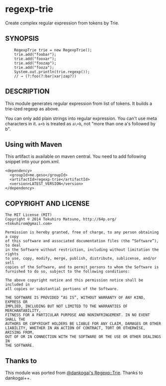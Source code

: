 regexp-trie
===========

Create complex regular expression from tokens by Trie.

## SYNOPSIS

		RegexpTrie trie = new RegexpTrie();
		trie.add("foobar");
		trie.add("fooxar");
		trie.add("foozap");
		trie.add("fooza");
		System.out.println(trie.regexp());
		// → (?:foo(?:bar|xar|zap?))

## DESCRIPTION

This module generates regular expression from list of tokens.
It builds a trie-ized regexp as above.

You can only add plain strings into regular expression. You can't use meta characters in it. `a+b` is treated as `a\+b`, not "more than one a's followed by b".

## Using with Maven

This artifact is available on maven central.
You need to add following snippet into your pom.xml.

    <dependency>
      <groupId>me.geso</groupId>
      <artifactId>regexp-trie</artifactId>
      <version>LATEST_VERSION</version>
    </dependency>

## COPYRIGHT AND LICENSE

	The MIT License (MIT)
	Copyright © 2014 Tokuhiro Matsuno, http://64p.org/ <tokuhirom@gmail.com>

	Permission is hereby granted, free of charge, to any person obtaining a copy
	of this software and associated documentation files (the “Software”), to deal
	in the Software without restriction, including without limitation the rights
	to use, copy, modify, merge, publish, distribute, sublicense, and/or sell
	copies of the Software, and to permit persons to whom the Software is
	furnished to do so, subject to the following conditions:

	The above copyright notice and this permission notice shall be included in
	all copies or substantial portions of the Software.

	THE SOFTWARE IS PROVIDED “AS IS”, WITHOUT WARRANTY OF ANY KIND, EXPRESS OR
	IMPLIED, INCLUDING BUT NOT LIMITED TO THE WARRANTIES OF MERCHANTABILITY,
	FITNESS FOR A PARTICULAR PURPOSE AND NONINFRINGEMENT. IN NO EVENT SHALL THE
	AUTHORS OR COPYRIGHT HOLDERS BE LIABLE FOR ANY CLAIM, DAMAGES OR OTHER
	LIABILITY, WHETHER IN AN ACTION OF CONTRACT, TORT OR OTHERWISE, ARISING FROM,
	OUT OF OR IN CONNECTION WITH THE SOFTWARE OR THE USE OR OTHER DEALINGS IN
	THE SOFTWARE.

## Thanks to

This module was ported from [@dankogai's Regexp::Trie](https://metacpan.org/pod/Regexp::Trie). Thanks to dankogai++.
